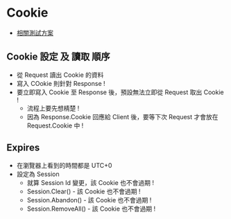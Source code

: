 # Cookie

- [相關測試方案](https://github.com/ragnakuei/CookieVsSessionTests)

## Cookie 設定 及 讀取 順序

- 從 Request 讀出 Cookie 的資料
- 寫入 COokie 則針對 Response !
- 要立即寫入 Cookie 至 Response 後，預設無法立即從 Request 取出 Cookie !
  - 流程上要先想棈楚 !
  - 因為 Response.Cookie 回應給 Client 後，要等下次 Request 才會放在 Request.Cookie 中 !


## Expires 
  - 在瀏覽器上看到的時間都是 UTC+0
  - 設定為 Session
    - 就算 Session Id 變更，該 Cookie 也不會過期 !
    - Session.Clear() - 該 Cookie 也不會過期 !
    - Session.Abandon() - 該 Cookie 也不會過期 !
    - Session.RemoveAll() - 該 Cookie 也不會過期 !

